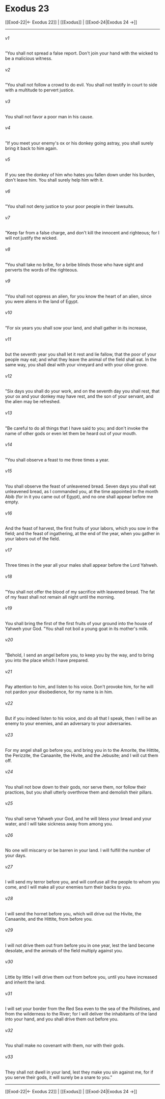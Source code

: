 # Exodus 23

[[Exod-22|← Exodus 22]] | [[Exodus]] | [[Exod-24|Exodus 24 →]]
***



###### v1 
"You shall not spread a false report. Don't join your hand with the wicked to be a malicious witness. 

###### v2 
"You shall not follow a crowd to do evil. You shall not testify in court to side with a multitude to pervert justice. 

###### v3 
You shall not favor a poor man in his cause. 

###### v4 
"If you meet your enemy's ox or his donkey going astray, you shall surely bring it back to him again. 

###### v5 
If you see the donkey of him who hates you fallen down under his burden, don't leave him. You shall surely help him with it. 

###### v6 
"You shall not deny justice to your poor people in their lawsuits. 

###### v7 
"Keep far from a false charge, and don't kill the innocent and righteous; for I will not justify the wicked. 

###### v8 
"You shall take no bribe, for a bribe blinds those who have sight and perverts the words of the righteous. 

###### v9 
"You shall not oppress an alien, for you know the heart of an alien, since you were aliens in the land of Egypt. 

###### v10 
"For six years you shall sow your land, and shall gather in its increase, 

###### v11 
but the seventh year you shall let it rest and lie fallow, that the poor of your people may eat; and what they leave the animal of the field shall eat. In the same way, you shall deal with your vineyard and with your olive grove. 

###### v12 
"Six days you shall do your work, and on the seventh day you shall rest, that your ox and your donkey may have rest, and the son of your servant, and the alien may be refreshed. 

###### v13 
"Be careful to do all things that I have said to you; and don't invoke the name of other gods or even let them be heard out of your mouth. 

###### v14 
"You shall observe a feast to me three times a year. 

###### v15 
You shall observe the feast of unleavened bread. Seven days you shall eat unleavened bread, as I commanded you, at the time appointed in the month Abib (for in it you came out of Egypt), and no one shall appear before me empty. 

###### v16 
And the feast of harvest, the first fruits of your labors, which you sow in the field; and the feast of ingathering, at the end of the year, when you gather in your labors out of the field. 

###### v17 
Three times in the year all your males shall appear before the Lord Yahweh. 

###### v18 
"You shall not offer the blood of my sacrifice with leavened bread. The fat of my feast shall not remain all night until the morning. 

###### v19 
You shall bring the first of the first fruits of your ground into the house of Yahweh your God. "You shall not boil a young goat in its mother's milk. 

###### v20 
"Behold, I send an angel before you, to keep you by the way, and to bring you into the place which I have prepared. 

###### v21 
Pay attention to him, and listen to his voice. Don't provoke him, for he will not pardon your disobedience, for my name is in him. 

###### v22 
But if you indeed listen to his voice, and do all that I speak, then I will be an enemy to your enemies, and an adversary to your adversaries. 

###### v23 
For my angel shall go before you, and bring you in to the Amorite, the Hittite, the Perizzite, the Canaanite, the Hivite, and the Jebusite; and I will cut them off. 

###### v24 
You shall not bow down to their gods, nor serve them, nor follow their practices, but you shall utterly overthrow them and demolish their pillars. 

###### v25 
You shall serve Yahweh your God, and he will bless your bread and your water, and I will take sickness away from among you. 

###### v26 
No one will miscarry or be barren in your land. I will fulfill the number of your days. 

###### v27 
I will send my terror before you, and will confuse all the people to whom you come, and I will make all your enemies turn their backs to you. 

###### v28 
I will send the hornet before you, which will drive out the Hivite, the Canaanite, and the Hittite, from before you. 

###### v29 
I will not drive them out from before you in one year, lest the land become desolate, and the animals of the field multiply against you. 

###### v30 
Little by little I will drive them out from before you, until you have increased and inherit the land. 

###### v31 
I will set your border from the Red Sea even to the sea of the Philistines, and from the wilderness to the River; for I will deliver the inhabitants of the land into your hand, and you shall drive them out before you. 

###### v32 
You shall make no covenant with them, nor with their gods. 

###### v33 
They shall not dwell in your land, lest they make you sin against me, for if you serve their gods, it will surely be a snare to you."

***
[[Exod-22|← Exodus 22]] | [[Exodus]] | [[Exod-24|Exodus 24 →]]

